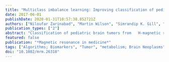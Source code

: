 ```yaml
---
title: "Multiclass imbalance learning: Improving classification of pediatric brain tumors from magnetic resonance spectroscopy."
date: 2017-06-01
publishDate: 2020-01-31T10:57:38.852721Z
authors: ["Niloufar Zarinabad", "Martin Wilson", "Simrandip K. Gill", "Karen A. Manias", "Nigel P. Davies", "Andrew C. Peet"]
publication_types: ["2"]
abstract: "Classification of pediatric brain tumors from   H-magnetic resonance spectroscopy (MRS) can aid diagnosis and management of brain tumors. However, varied incidence of the different tumor types leads to imbalanced class sizes and introduces difficulties in classifying rare tumor groups. This study assessed different imbalanced multiclass learning techniques and compared the use of complete spectra and quantified metabolite profiles for classification of three main childhood brain tumor types. Single-voxel, Short echo time MRS data were collected from 90 patients with pilocytic astrocytoma (n = 42), medulloblastoma (n = 38), or ependymoma (n = 10). Both spectra and metabolite profiles were used to develop the learning algorithms. The borderline synthetic minority oversampling technique and AdaboostM1 were used to correct for the skewed distribution. Classifiers were trained using five different pattern recognition algorithms. Use of imbalanced learning techniques improved the balanced accuracy rate (BAR) of all classification methods (average BAR over all classification methods for spectra: oversampled data = 0.81, original = 0.63, P < 0.001; metabolite concentration: oversampled-data = 0.91, original = 0.75, P < 0.0001). Performance of all classifiers in discriminating ependymomas increased when oversampled data were used compared with original data for both complete spectra (F-measure P < 0.01) and metabolite profile (F-measure P < 0.001). Imbalanced learning techniques improve the classification accuracy of childhood brain tumors from MRS where group sizes differ and facilitate the inclusion of rarer tumor types into clinical decision support systems. Magn Reson Med 77:2114-2124, 2017. © 2016 The Authors Magnetic Resonance in Medicine published by Wiley Periodicals, Inc. on behalf of International Society for Magnetic Resonance in Medicine. This is an open access article under the terms of the Creative Commons Attribution License, which permits use, distribution and reproduction in any medium, provided the original work is properly cited."
featured: false
publication: "*Magnetic resonance in medicine*"
tags: ["Algorithms; Biomarkers", "Tumor", "metabolism; Brain Neoplasms", "diagnosis", "metabolism; Diagnosis", "Computer-Assisted", "methods; Female; Humans; Machine Learning; Male; Middle Aged; Pattern Recognition", "Automated", "methods; Proton Magnetic Resonance Spectroscopy", "methods; Reproducibility of Results; Sensitivity and Specificity; MR spectroscopy; brain tumors; classification; diagnosis; imbalanced learning"]
doi: "10.1002/mrm.26318"
---
```


